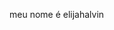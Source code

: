 meu nome é elijahalvin

<!--
**elijahalvin/elijahalvin** is a ✨ _special_ ✨ repository because its `README.md` (this file) appears on your GitHub profile.

Here are some ideas to get you started:

- 🔭 eu trabalho com alura
- 🌱 eu estou aprendendo a linguagem java
-->
